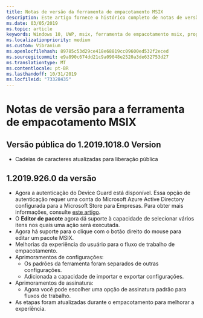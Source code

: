 ```yaml
---
title: Notas de versão da ferramenta de empacotamento MSIX
description: Este artigo fornece o histórico completo de notas de versão para diferentes versões da ferramenta de empacotamento MSIX.
ms.date: 03/05/2019
ms.topic: article
keywords: Windows 10, UWP, msix, ferramenta de empacotamento msix, programa Insider
ms.localizationpriority: medium
ms.custom: Vibranium
ms.openlocfilehash: 89785c53d29ce418e68819cc09600ed532f2eced
ms.sourcegitcommit: e9a890c674dd21c9a09048e2520a3de632753d27
ms.translationtype: MT
ms.contentlocale: pt-BR
ms.lasthandoff: 10/31/2019
ms.locfileid: "73328435"
---
```

# <a name="release-notes-for-the-msix-packaging-tool"></a>Notas de versão para a ferramenta de empacotamento MSIX

## <a name="version-1201910180-public-release"></a>Versão pública do 1.2019.1018.0 Version

- Cadeias de caracteres atualizadas para liberação pública

## <a name="version-120199260"></a>1\.2019.926.0 da versão

- Agora a autenticação do Device Guard está disponível. Essa opção de autenticação requer uma conta do Microsoft Azure Active Directory configurada para a Microsoft Store para Empresas. Para obter mais informações, consulte [este artigo](https://docs.microsoft.com/windows/msix/package/signing-package-device-guard-signing).
- O **Editor de pacote** agora dá suporte à capacidade de selecionar vários itens nos quais uma ação será executada.
- Agora há suporte para o clique com o botão direito do mouse para editar um pacote MSIX.
- Melhorias da experiência do usuário para o fluxo de trabalho de empacotamento.
- Aprimoramentos de configurações:
    - Os padrões da ferramenta foram separados de outras configurações.
    - Adicionada a capacidade de importar e exportar configurações.
- Aprimoramentos de assinatura:
    - Agora você pode escolher uma opção de assinatura padrão para fluxos de trabalho.
- As etapas foram atualizadas durante o empacotamento para melhorar a experiência.

